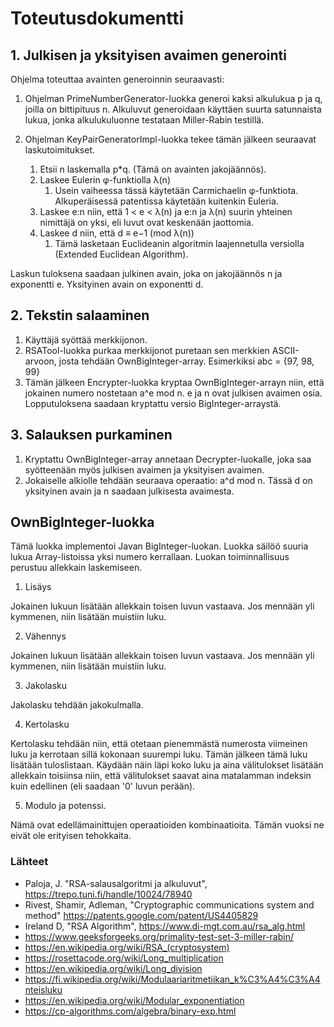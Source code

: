# Toteutusdokumentti

## 1. Julkisen ja yksityisen avaimen generointi

Ohjelma toteuttaa avainten generoinnin seuraavasti:

1. Ohjelman PrimeNumberGenerator-luokka generoi kaksi alkulukua p ja q, joilla on bittipituus n. Alkuluvut generoidaan käyttäen suurta satunnaista lukua, jonka alkulukuluonne testataan Miller-Rabin testillä. 

2. Ohjelman KeyPairGeneratorImpl-luokka tekee tämän jälkeen seuraavat laskutoimitukset.
    1. Etsii n laskemalla p*q. (Tämä on avainten jakojäännös).
    2. Laskee Eulerin  φ-funktiolla λ(n)
        1. Usein vaiheessa tässä käytetään Carmichaelin φ-funktiota. Alkuperäisessä patentissa käytetään kuitenkin Euleria. 
    3. Laskee e:n niin, että 1 < e < λ(n)  ja e:n ja λ(n) suurin yhteinen nimittäjä on yksi, eli luvut ovat keskenään jaottomia.
    4. Laskee d niin, että d ≡ e−1 (mod λ(n))
        1. Tämä lasketaan Euclideanin algoritmin laajennetulla versiolla (Extended Euclidean Algorithm).

Laskun tuloksena saadaan julkinen avain, joka on jakojäännös n ja exponentti e. Yksityinen avain on exponentti d.

## 2. Tekstin salaaminen 

1. Käyttäjä syöttää merkkijonon. 
2. RSATool-luokka purkaa merkkijonot puretaan sen merkkien ASCII-arvoon, josta tehdään OwnBigInteger-array. Esimerkiksi abc = {97, 98, 99}
3. Tämän jälkeen Encrypter-luokka kryptaa OwnBigInteger-arrayn niin, että jokainen numero nostetaan a^e mod n. e ja n ovat julkisen avaimen osia. Lopputuloksena saadaan kryptattu versio BigInteger-arraystä.

## 3. Salauksen purkaminen
1. Kryptattu OwnBigInteger-array annetaan Decrypter-luokalle, joka saa syötteenään myös julkisen avaimen ja yksityisen avaimen. 
2. Jokaiselle alkiolle tehdään seuraava operaatio: a^d mod n. Tässä d on yksityinen avain ja n saadaan julkisesta avaimesta. 


## OwnBigInteger-luokka

Tämä luokka implementoi Javan BigInteger-luokan. Luokka säilöö suuria lukua Array-listoissa yksi numero kerrallaan. Luokan toiminnallisuus perustuu allekkain laskemiseen.

1. Lisäys

Jokainen lukuun lisätään allekkain toisen luvun vastaava. Jos mennään yli kymmenen, niin lisätään muistiin luku. 

2. Vähennys

Jokainen lukuun lisätään allekkain toisen luvun vastaava. Jos mennään yli kymmenen, niin lisätään muistiin luku. 

3. Jakolasku

Jakolasku tehdään jakokulmalla.

4. Kertolasku

Kertolasku tehdään niin, että otetaan pienemmästä numerosta viimeinen luku ja kerrotaan sillä kokonaan suurempi luku. Tämän jälkeen tämä luku lisätään tuloslistaan. Käydään näin läpi koko luku ja aina välitulokset lisätään allekkain toisiinsa niin, että välitulokset saavat aina matalamman indeksin kuin edellinen (eli saadaan '0' luvun perään).

5. Modulo ja potenssi.

Nämä ovat edellämainittujen operaatioiden kombinaatioita. Tämän vuoksi ne eivät ole erityisen tehokkaita.

### Lähteet

- Paloja, J. "RSA-salausalgoritmi ja alkuluvut", https://trepo.tuni.fi/handle/10024/78940
- Rivest, Shamir, Adleman, "Cryptographic communications system and method" https://patents.google.com/patent/US4405829
- Ireland D, "RSA Algorithm", https://www.di-mgt.com.au/rsa_alg.html
- https://www.geeksforgeeks.org/primality-test-set-3-miller-rabin/
- https://en.wikipedia.org/wiki/RSA_(cryptosystem)
- https://rosettacode.org/wiki/Long_multiplication
- https://en.wikipedia.org/wiki/Long_division
- https://fi.wikipedia.org/wiki/Modulaariaritmetiikan_k%C3%A4%C3%A4nteisluku
- https://en.wikipedia.org/wiki/Modular_exponentiation
- https://cp-algorithms.com/algebra/binary-exp.html

